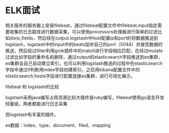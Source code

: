 # ELK面试

相关服务的服务器上安装filebeat，通过filebeat配置文件中filebeat.input指定需要收集的日志路径进行数据采集，可以使用processors处理器进行简单的过滤比如dorp_fields，然后经在output.logstash中host配置ip和port的将数据推送到logstash，logstash中的input中的beats监听自己的port（5044）并接受数据的推送，然后经过filter利用grok插件中的match进行字段相应匹配，在经过mutate过滤比如字段的重命名和删除，通过output的elasticsearch字段推送到es集群，es集群会自己自动建立索引，也可以利用logstash推送的过程中在elasticsearch字段中通过if判断用index字段创建索引，之后用kibana配置文件中的elasticsearch.hosts字段进行配置连接es集群，进行可视化展示。

filebeat 和 logstash的比较

logstash采用java编写占用资源比较大插件是ruby编写，filebeat使用go语言开发 轻量级，两者都能进行日志采集

但logstash有丰富的插件。

es数据：index、type、document、filed、mapping



















